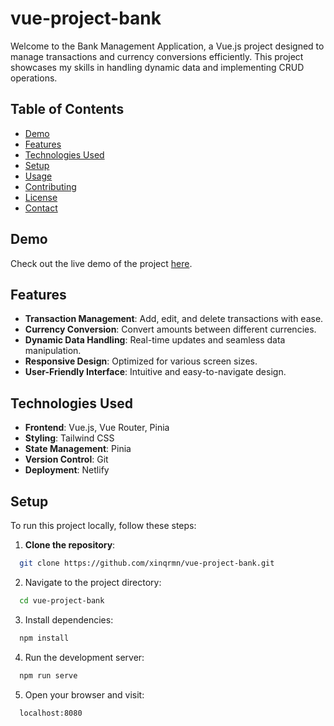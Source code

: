 # vue-project-bank

Welcome to the Bank Management Application, a Vue.js project designed to manage transactions and currency conversions efficiently. This project showcases my skills in handling dynamic data and implementing CRUD operations.

## Table of Contents

- [Demo](#demo)
- [Features](#features)
- [Technologies Used](#technologies-used)
- [Setup](#setup)
- [Usage](#usage)
- [Contributing](#contributing)
- [License](#license)
- [Contact](#contact)

## Demo

Check out the live demo of the project [here](https://guileless-entremet-1a3520.netlify.app/).

## Features

- **Transaction Management**: Add, edit, and delete transactions with ease.
- **Currency Conversion**: Convert amounts between different currencies.
- **Dynamic Data Handling**: Real-time updates and seamless data manipulation.
- **Responsive Design**: Optimized for various screen sizes.
- **User-Friendly Interface**: Intuitive and easy-to-navigate design.

## Technologies Used

- **Frontend**: Vue.js, Vue Router, Pinia
- **Styling**: Tailwind CSS
- **State Management**: Pinia
- **Version Control**: Git
- **Deployment**: Netlify

## Setup

To run this project locally, follow these steps:

1. **Clone the repository**:

```bash
  git clone https://github.com/xinqrmn/vue-project-bank.git
```

2. Navigate to the project directory:

```bash
  cd vue-project-bank
```

3. Install dependencies:

```bash
  npm install
```

4. Run the development server:

```bash
  npm run serve
```

5. Open your browser and visit:

```bash
  localhost:8080
```
